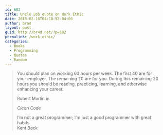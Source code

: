 ```yaml
---
id: 602
title: Uncle Bob quote on Work Ethic
date: 2015-08-16T04:18:52-04:00
author: brad
layout: post
guid: http://br4d.net/?p=602
permalink: /work-ethic/
categories:
  - Books
  - Programming
  - Quotes
  - Random
---
```

> You should plan on working 60 hours per week. The first 40 are for your employer. The remaining 20 are for you. During this remaining 20 hours you should be reading, practicing, learning, and otherwise enhancing your career.<footer>Robert Martin in
>
> <cite title="Source Title">Clean Code</cite></footer>
> I’m not a great programmer; I’m just a good programmer with great habits.<footer>Kent Beck</footer>

